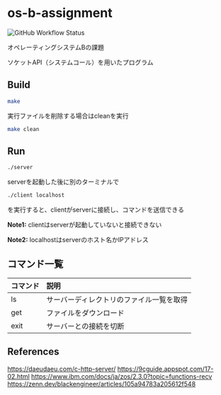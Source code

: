 # os-b-assignment
![GitHub Workflow Status](https://img.shields.io/github/actions/workflow/status/yunkai1841/os-b-assignment/test-build.yml)

オペレーティングシステムBの課題

ソケットAPI（システムコール）を用いたプログラム

## Build
```bash
make
```

実行ファイルを削除する場合はcleanを実行
```bash
make clean
```

## Run
```bash
./server
```
serverを起動した後に別のターミナルで
```bash
./client localhost
```
を実行すると、clientがserverに接続し、コマンドを送信できる

**Note1:** clientはserverが起動していないと接続できない

**Note2:** localhostはserverのホスト名かIPアドレス

## コマンド一覧
|コマンド|説明|
|:--|:--|
|ls|サーバーディレクトリのファイル一覧を取得|
|get|ファイルをダウンロード|
|exit|サーバーとの接続を切断|

## References
https://daeudaeu.com/c-http-server/
https://9cguide.appspot.com/17-02.html
https://www.ibm.com/docs/ja/zos/2.3.0?topic=functions-recv
https://zenn.dev/blackengineer/articles/105a94783a205612f548
